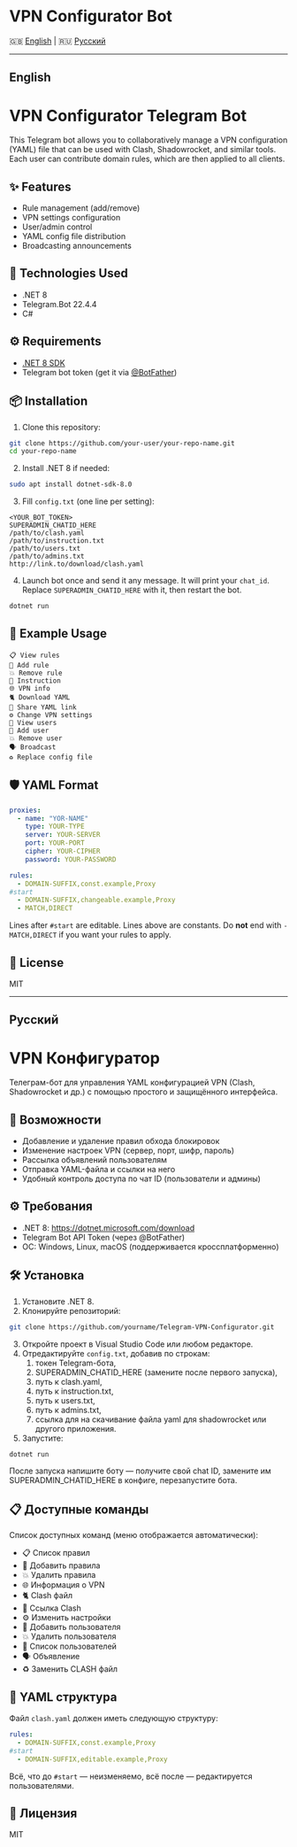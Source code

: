 # VPN Configurator Bot

🇬🇧 [English](#english) | 🇷🇺 [Русский](#русский)

---

## English

# VPN Configurator Telegram Bot

This Telegram bot allows you to collaboratively manage a VPN configuration (YAML) file that can be used with Clash, Shadowrocket, and similar tools. Each user can contribute domain rules, which are then applied to all clients.

## ✨ Features

- Rule management (add/remove)
- VPN settings configuration
- User/admin control
- YAML config file distribution
- Broadcasting announcements

## 🧩 Technologies Used

- .NET 8
- Telegram.Bot 22.4.4
- C#

## ⚙️ Requirements

- [.NET 8 SDK](https://dotnet.microsoft.com/en-us/download)
- Telegram bot token (get it via [@BotFather](https://t.me/botfather))

## 📦 Installation

1. Clone this repository:
```bash
git clone https://github.com/your-user/your-repo-name.git
cd your-repo-name
```

2. Install .NET 8 if needed:
```bash
sudo apt install dotnet-sdk-8.0
```

3. Fill `config.txt` (one line per setting):
```
<YOUR_BOT_TOKEN>
SUPERADMIN_CHATID_HERE
/path/to/clash.yaml
/path/to/instruction.txt
/path/to/users.txt
/path/to/admins.txt
http://link.to/download/clash.yaml
```

4. Launch bot once and send it any message. It will print your `chat_id`. Replace `SUPERADMIN_CHATID_HERE` with it, then restart the bot.

```bash
dotnet run
```

## 🧪 Example Usage

```
📋 View rules
🔨 Add rule
💥 Remove rule
🚨 Instruction
🌐 VPN info
🐈 Download YAML
🔗 Share YAML link
⚙️ Change VPN settings
👥 View users
👤 Add user
💥 Remove user
🗣 Broadcast
♻️ Replace config file
```

## 🛡 YAML Format

```yaml
proxies:
  - name: "YOR-NAME"
    type: YOUR-TYPE
    server: YOUR-SERVER
    port: YOUR-PORT
    cipher: YOUR-CIPHER
    password: YOUR-PASSWORD

rules:
  - DOMAIN-SUFFIX,const.example,Proxy
#start
  - DOMAIN-SUFFIX,changeable.example,Proxy
  - MATCH,DIRECT
```

Lines after `#start` are editable. Lines above are constants. Do **not** end with `- MATCH,DIRECT` if you want your rules to apply.

## 📄 License

MIT


---

## Русский

# VPN Конфигуратор

Телеграм-бот для управления YAML конфигурацией VPN (Clash, Shadowrocket и др.) с помощью простого и защищённого интерфейса.

## 📌 Возможности

- Добавление и удаление правил обхода блокировок
- Изменение настроек VPN (сервер, порт, шифр, пароль)
- Рассылка объявлений пользователям
- Отправка YAML-файла и ссылки на него
- Удобный контроль доступа по чат ID (пользователи и админы)

## ⚙️ Требования

- .NET 8: https://dotnet.microsoft.com/download
- Telegram Bot API Token (через @BotFather)
- ОС: Windows, Linux, macOS (поддерживается кроссплатформенно)

## 🛠 Установка

1. Установите .NET 8.
2. Клонируйте репозиторий:
```bash
git clone https://github.com/yourname/Telegram-VPN-Configurator.git
```
3. Откройте проект в Visual Studio Code или любом редакторе.
4. Отредактируйте `config.txt`, добавив по строкам:
    1. токен Telegram-бота,
    2. SUPERADMIN_CHATID_HERE (замените после первого запуска),
    3. путь к clash.yaml,
    4. путь к instruction.txt,
    5. путь к users.txt,
    6. путь к admins.txt,
    7. ссылка для на скачивание файла yaml для shadowrocket или другого приложения.
5. Запустите:
```bash
dotnet run
```

После запуска напишите боту — получите свой chat ID, замените им SUPERADMIN_CHATID_HERE в конфиге, перезапустите бота.

## 📋 Доступные команды

Список доступных команд (меню отображается автоматически):
- 📋 Список правил
- 🔨 Добавить правила
- 💥 Удалить правила
- 🌐 Информация о VPN
- 🐈 Clash файл
- 🔗 Ссылка Clash
- ⚙️ Изменить настройки
- 👤 Добавить пользователя
- 💥 Удалить пользователя
- 👥 Список пользователей
- 🗣 Объявление
- ♻️ Заменить CLASH файл

## 📂 YAML структура

Файл `clash.yaml` должен иметь следующую структуру:
```yaml
rules:
  - DOMAIN-SUFFIX,const.example,Proxy
#start
  - DOMAIN-SUFFIX,editable.example,Proxy
```
Всё, что до `#start` — неизменяемо, всё после — редактируется пользователями.

## 📝 Лицензия

MIT
